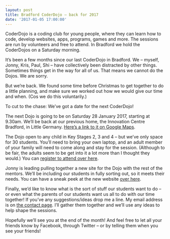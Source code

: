 ```yaml
---
layout: post
title: Bradford CoderDojo – back for 2017
date: '2017-01-05 17:00:00'
---
```

CoderDojo is a coding club for young people, where they can learn how to code, develop websites, apps, programs, games and more. The sessions are run by volunteers and free to attend. In Bradford we hold the CoderDojos on a Saturday morning.

It’s been a few months since our last CoderDojo in Bradford. We  – myself, Jonny, Kris, Paul, Shi – have collectively been distracted by other things. Sometimes things get in the way for all of us. That means we cannot do the Dojos. We are sorry.

But we’re back. We found some time before Christmas to get together to do a little planning, and make sure we worked out how we would give our time and when. (Cos we do this voluntarily.)

To cut to the chase: We’ve got a date for the next CoderDojo!

The next Dojo is going to be on Saturday 28 January 2017, starting at 9.30am. We’ll be back at our previous home, the Innovation Centre Bradford, in Little Germany. [Here’s a link to it on Google Maps](//www.google.co.uk/maps?client=safari&rls=en&q=The+Innovation+Centre+Bradford+(TICB),+Bradford+Digital+Exchange+34,+Peckover+Street,+Little+Germany,+Bradford,+BD1+5BD&oe=UTF-8&gfe_rd=cr&um=1&ie=UTF-8&sa=X&ved=0ahUKEwiT29Ci1anRAhWEIcAKHcnKA3wQ_AUICCgB).

The Dojo open to any child in Key Stages 2, 3 and 4 – but we’ve only space for 30 students. You’ll need to bring your own laptop, and an adult member of your family will need to come along and stay for the session. (Although to be fair, the adults seem to be get into it a lot more than I thought they would.)  You can [register to attend over here](//www.ticbradford.com/index.php?option=com_rsform&view=rsform&formId=81).

Jonny is leading pulling together a new site for the Dojo with the rest of the mentors. We’ll be including our students in fully sorting out, so it meets their needs. You can have a sneak peek at the new website [over here](//bradford-coderdojo.github.io).

Finally, we’d like to know what is the sort of stuff our students want to do – or even what the parents of our students want us all to do with our time together! If you’ve any suggestions/ideas drop me a line. My email address is on [the contact page](/contact). I’ll gather them together and we’ll use any ideas to help shape the sessions.

Hopefully we’ll see you at the end of the month! And feel free to let all your friends know by Facebook, through Twitter – or by telling them when you see your friends!
